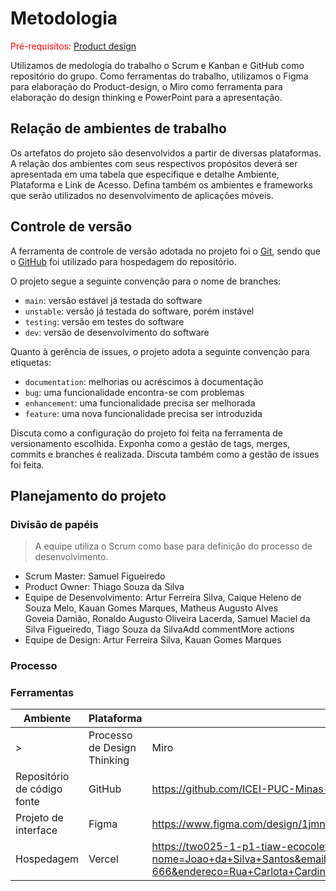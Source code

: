 
# Metodologia

<span style="color:red">Pré-requisitos: <a href="03-Product-design.md"> Product design</a></span>

Utilizamos de medologia do trabalho o Scrum e Kanban e GitHub como repositório do grupo. Como ferramentas do trabalho, utilizamos o Figma para elaboração do Product-design, o Miro como ferramenta para elaboração do design thinking e PowerPoint para a apresentação. 

## Relação de ambientes de trabalho

Os artefatos do projeto são desenvolvidos a partir de diversas plataformas. A relação dos ambientes com seus respectivos propósitos deverá ser apresentada em uma tabela que especifique e detalhe Ambiente, Plataforma e Link de Acesso. Defina também os ambientes e frameworks que serão utilizados no desenvolvimento de aplicações móveis.

## Controle de versão



A ferramenta de controle de versão adotada no projeto foi o [Git](https://git-scm.com/), sendo que o [GitHub](https://github.com) foi utilizado para hospedagem do repositório.

O projeto segue a seguinte convenção para o nome de branches:

- `main`: versão estável já testada do software
- `unstable`: versão já testada do software, porém instável
- `testing`: versão em testes do software
- `dev`: versão de desenvolvimento do software

Quanto à gerência de issues, o projeto adota a seguinte convenção para etiquetas:

- `documentation`: melhorias ou acréscimos à documentação
- `bug`: uma funcionalidade encontra-se com problemas
- `enhancement`: uma funcionalidade precisa ser melhorada
- `feature`: uma nova funcionalidade precisa ser introduzida

Discuta como a configuração do projeto foi feita na ferramenta de versionamento escolhida. Exponha como a gestão de tags, merges, commits e branches é realizada. Discuta também como a gestão de issues foi feita.


## Planejamento do projeto

###  Divisão de papéis

> A equipe utiliza o Scrum como base para definição do processo de desenvolvimento.

- Scrum Master: Samuel Figueiredo 
- Product Owner: Thiago Souza da Silva
- Equipe de Desenvolvimento: Artur Ferreira Silva, Caique Heleno de Souza Melo, Kauan Gomes Marques, Matheus Augusto Alves Goveia Damião, Ronaldo Augusto Oliveira Lacerda, Samuel Maciel da Silva Figueiredo, Tiago Souza da SilvaAdd commentMore actions
- Equipe de Design: Artur Ferreira Silva, Kauan Gomes Marques



### Processo

### Ferramentas

| Ambiente                            | Plataforma                         | Link de acesso                       |
|-------------------------------------|------------------------------------|--------------------------------------|
> | Processo de Design Thinking         | Miro                               | https://miro.com/app/board/uXjVINql3iI=/?share_link_id=998066607111Add commentMore actions
| Repositório de código fonte         | GitHub                             | https://github.com/ICEI-PUC-Minas-PBE-ADS-SI/2025-1-p1-tiaw-ecocoleta.git        |
| Projeto de interface                | Figma                              | https://www.figma.com/design/1jmnxX0XPitAI3vsnKt4DY/Wireframe-Coleta-Seletiva
| Hospedagem                          | Vercel                             | https://two025-1-p1-tiaw-ecocoleta.onrender.com/autent.html?nome=Joao+da+Silva+Santos&email=joaosilva%40gmail.com&telefone=%2831%29+99145-5533&cep=32604-666&endereco=Rua+Carlota+Cardinali%2C+Senhora+das+Graças&cidade=Betim&estado=MG&senha=ronaldo1&confirmarSenha=ronaldo1&termos=on